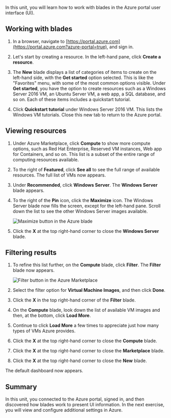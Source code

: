 In this unit, you will learn how to work with blades in the Azure portal user interface (UI).

## Working with blades

1. In a browser, navigate to [https://portal.azure.com](https://portal.azure.com?azure-portal=true), and sign in.

2. Let's start by creating a resource. In the left-hand pane, click **Create a resource**.

3. The **New** blade displays a list of categories of items to create on the left-hand side, with the **Get started** option selected. This is like the "Favorites" menu, with some of the most common options visible. Under **Get started**, you have the option to create resources such as a Windows Server 2016 VM, an Ubuntu Server VM, a web app, a SQL database, and so on. Each of these items includes a quickstart tutorial.

4. Click **Quickstart tutorial** under Windows Server 2016 VM. This lists the Windows VM tutorials. Close this new tab to return to the Azure portal.

## Viewing resources

1. Under Azure Marketplace, click **Compute** to show more compute options, such as Red Hat Enterprise, Reserved VM instances, Web app for Containers, and so on. This list is a subset of the entire range of computing resources available.

2. To the right of **Featured**, click **See all** to see the full range of available resources. The full list of VMs now appears.

3. Under **Recommended**, click **Windows Server**. The **Windows Server** blade appears.

4. To the right of the **Pin** icon, click the **Maximize** icon. The Windows Server blade now fills the screen, except for the left-hand pane. Scroll down the list to see the other Windows Server images available.

    ![Maximize button in the Azure blade](../media-draft/6-maximize-button.png)

5. Click the **X** at the top right-hand corner to close the **Windows Server** blade.

## Filtering results

1. To refine this list further, on the **Compute** blade, click **Filter**. The **Filter** blade now appears.

    ![Filter button in the Azure Marketplace](../media-draft/6-filter.png)

2. Select the filter option for **Virtual Machine Images**, and then click **Done**.

3. Click the **X** in the top right-hand corner of the **Filter** blade.

1. On the **Compute** blade, look down the list of available VM images and then, at the bottom, click **Load More**.

1. Continue to click **Load More** a few times to appreciate just how many types of VMs Azure provides.

1. Click the **X** at the top right-hand corner to close the **Compute** blade.

1. Click the **X** at the top right-hand corner to close the **Marketplace** blade.

1. Click the **X** at the top right-hand corner to close the **New** blade.

The default dashboard now appears.

## Summary

In this unit, you connected to the Azure portal, signed in, and then discovered how blades work to present UI information. In the next exercise, you will view and configure additional settings in Azure.
